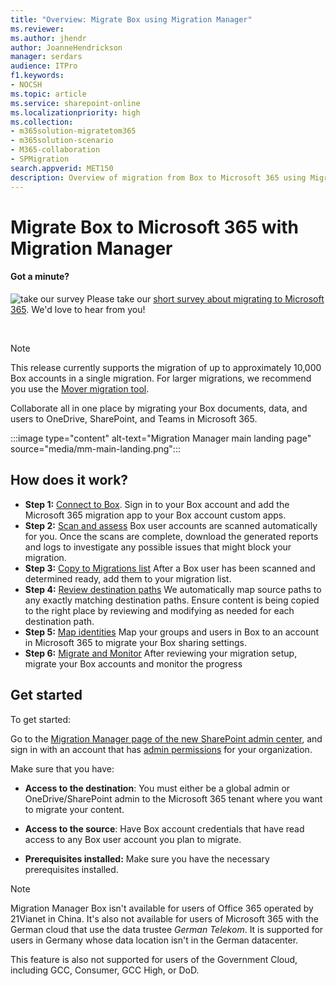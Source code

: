 ```yaml
---
title: "Overview: Migrate Box using Migration Manager"
ms.reviewer: 
ms.author: jhendr
author: JoanneHendrickson
manager: serdars
audience: ITPro
f1.keywords:
- NOCSH
ms.topic: article
ms.service: sharepoint-online
ms.localizationpriority: high
ms.collection: 
- m365solution-migratetom365
- m365solution-scenario
- M365-collaboration
- SPMigration
search.appverid: MET150
description: Overview of migration from Box to Microsoft 365 using Migration Manager.
---
```


# Migrate Box to Microsoft 365 with Migration Manager

#### Got a minute?

![take our survey](https://docs.microsoft.com/office/media/icons/sign-up-blue.png)  Please take our <a href="https://microsoft.qualtrics.com/jfe/form/SV_5BeuymEC0Dnkn30" target="_blank">short survey about migrating to Microsoft 365</a>. We'd love to hear from you!


</br>

>[!Note]
>This release currently supports the migration of up to approximately 10,000 Box accounts in a single migration. For larger migrations, we recommend you use the [Mover migration tool](https://Mover.io).


Collaborate all in one place by migrating your Box documents, data, and users to OneDrive, SharePoint, and Teams in Microsoft 365. 

:::image type="content" alt-text="Migration Manager main landing page" source="media/mm-main-landing.png":::

## How does it work?

- **Step 1:** [Connect to Box](mm-box-step1-connect.md).   Sign in to your Box account and add the Microsoft 365 migration app to your Box account custom apps. 
- **Step 2:** [Scan and assess](mm-box-step2-scan-assess.md) Box user accounts are scanned automatically for you. Once the scans are complete, download the generated reports and logs to investigate any possible issues that might block your migration.
- **Step 3:** [Copy to Migrations list](mm-box-step3-copy-to-migrations.md) After a Box user has been scanned and determined ready, add them to your migration list.
- **Step 4:** [Review destination paths](mm-box-step4-review-destinations.md)  We automatically map source paths to any exactly matching destination paths. Ensure content is being copied to the right place by reviewing and modifying as needed for each destination path.
- **Step 5:** [Map identities](mm-box-step5-map-identities.md)   Map your groups and users in Box to an account in Microsoft 365 to migrate your Box sharing settings.
- **Step 6:** [Migrate and Monitor](mm-box-step6-migrate-monitor.md) After reviewing your migration setup, migrate your Box accounts and monitor the progress


## Get started

To get started:

Go to the [Migration Manager page of the new SharePoint admin center](https://aka.ms/ODSP-MM-BOX), and sign in with an account that has [admin permissions](/sharepoint/sharepoint-admin-role) for your organization.

Make sure that you have:

- **Access to the destination**: You must either be a global admin or OneDrive/SharePoint admin to the Microsoft 365 tenant where you want to migrate your content. 

- **Access to the source**: Have Box account credentials that have read access to any Box user account you plan to migrate.

- **Prerequisites installed:** Make sure you have the necessary prerequisites installed.

>[!NOTE]
>Migration Manager Box isn't available for users of Office 365 operated by 21Vianet in China. It's also not available for users of Microsoft 365 with the German cloud that use the data trustee *German Telekom*. It is supported for users in Germany whose data location isn't in the German datacenter.
>
> This feature is also not supported for users of the Government Cloud, including GCC, Consumer, GCC High, or DoD.





